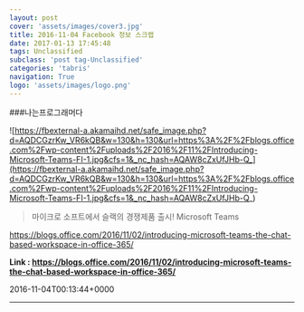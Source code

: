 ```yaml
---
layout: post
cover: 'assets/images/cover3.jpg'
title: 2016-11-04 Facebook 정보 스크랩
date: 2017-01-13 17:45:48
tags: Unclassified
subclass: 'post tag-Unclassified'
categories: 'tabris'
navigation: True
logo: 'assets/images/logo.png'
---
```


###나는프로그래머다

![https://fbexternal-a.akamaihd.net/safe_image.php?d=AQDCGzrKw_VR6kQB&w=130&h=130&url=https%3A%2F%2Fblogs.office.com%2Fwp-content%2Fuploads%2F2016%2F11%2FIntroducing-Microsoft-Teams-FI-1.jpg&cfs=1&_nc_hash=AQAW8cZxUfJHb-Q_](https://fbexternal-a.akamaihd.net/safe_image.php?d=AQDCGzrKw_VR6kQB&w=130&h=130&url=https%3A%2F%2Fblogs.office.com%2Fwp-content%2Fuploads%2F2016%2F11%2FIntroducing-Microsoft-Teams-FI-1.jpg&cfs=1&_nc_hash=AQAW8cZxUfJHb-Q_)

>마이크로 소프트에서 슬랙의 경쟁제품 출시! Microsoft Teams

https://blogs.office.com/2016/11/02/introducing-microsoft-teams-the-chat-based-workspace-in-office-365/

**Link : <https://blogs.office.com/2016/11/02/introducing-microsoft-teams-the-chat-based-workspace-in-office-365/>**

2016-11-04T00:13:44+0000

---

